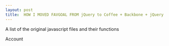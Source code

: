 ```yaml
---
layout: post
title:  HOW I MOVED FAVGOAL FROM jQuery to Coffee + Backbone + jQuery
---
```




A list of the original javascript files and their functions


Account
